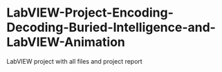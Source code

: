 # LabVIEW-Project-Encoding-Decoding-Buried-Intelligence-and-LabVIEW-Animation
LabVIEW project with all files and project report
